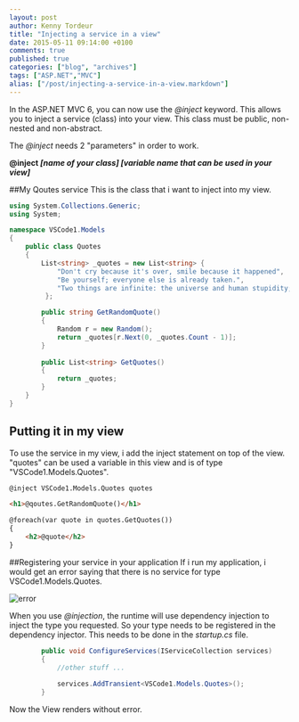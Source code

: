 ```yaml
---
layout: post
author: Kenny Tordeur
title: "Injecting a service in a view"
date: 2015-05-11 09:14:00 +0100
comments: true
published: true
categories: ["blog", "archives"]
tags: ["ASP.NET","MVC"]
alias: ["/post/injecting-a-service-in-a-view.markdown"]
---
```

In the ASP.NET MVC 6, you can now use the *@inject* keyword. This allows you to inject a service (class) into your view. This class must be public, non-nested and non-abstract.

The *@inject* needs 2 "parameters" in order to work. 

**@inject _[name of your class] [variable name that can be used in your view]_**


##My Qoutes service
This is the class that i want to inject into my view.

```csharp
using System.Collections.Generic;
using System;

namespace VSCode1.Models
{
    public class Quotes
	{
		List<string> _quotes = new List<string> { 
			"Don't cry because it's over, smile because it happened",
			"Be yourself; everyone else is already taken.",
			"Two things are infinite: the universe and human stupidity; and I'm not sure about the universe."	 
		 };

		public string GetRandomQuote()
		{
			Random r = new Random();				
			return _quotes[r.Next(0, _quotes.Count - 1)];
		}
			
		public List<string> GetQuotes()
		{
			return _quotes;
		}
	}
}
```
## Putting it in my view
To use the service in my view, i add the inject statement on top of the view. "quotes" can be used a variable in this view and is of type "VSCode1.Models.Quotes".

```html
@inject VSCode1.Models.Quotes quotes

<h1>@qoutes.GetRandomQuote()</h1>

@foreach(var quote in quotes.GetQuotes())
{
    <h2>@quote</h2>
}
```
##Registering your service in your application
If i run my application, i would get an error saying that there is no service for type VSCode1.Models.Quotes.

![error](http://blog.kennytordeur.be/images/2015-05-22-Injecting-a-service-in-a-view/error.GIF)

When you use *@injection*, the runtime will use dependency injection to inject the type you requested. So your type needs to be registered in the dependency injector. This needs to be done in the *startup.cs* file.

```csharp
        public void ConfigureServices(IServiceCollection services)
        {
            //other stuff ...
            
            services.AddTransient<VSCode1.Models.Quotes>();
        }
```
Now the View renders without error.
